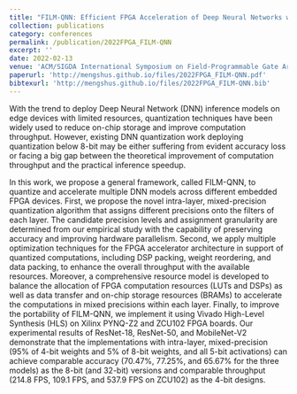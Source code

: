 ```yaml
---
title: "FILM-QNN: Efficient FPGA Acceleration of Deep Neural Networks with Intra-Layer, Mixed-Precision Quantization"
collection: publications
category: conferences
permalink: /publication/2022FPGA_FILM-QNN
excerpt: ''
date: 2022-02-13
venue: 'ACM/SIGDA International Symposium on Field-Programmable Gate Arrays'
paperurl: 'http://mengshus.github.io/files/2022FPGA_FILM-QNN.pdf'
bibtexurl: 'http://mengshus.github.io/files/2022FPGA_FILM-QNN.bib'
---
```


With the trend to deploy Deep Neural Network (DNN) inference models on edge devices with limited resources, quantization techniques have been widely used to reduce on-chip storage and improve computation throughput. However, existing DNN quantization work deploying quantization below 8-bit may be either suffering from evident accuracy loss or facing a big gap between the theoretical improvement of computation throughput and the practical inference speedup.

In this work, we propose a general framework, called FILM-QNN, to quantize and accelerate multiple DNN models across different embedded FPGA devices. First, we propose the novel intra-layer, mixed-precision quantization algorithm that assigns different precisions onto the filters of each layer. The candidate precision levels and assignment granularity are determined from our empirical study with the capability of preserving accuracy and improving hardware parallelism. Second, we apply multiple optimization techniques for the FPGA accelerator architecture in support of quantized computations, including DSP packing, weight reordering, and data packing, to enhance the overall throughput with the available resources.
Moreover, a comprehensive resource model is developed to balance the allocation of FPGA computation resources (LUTs and DSPs) as well as data transfer and on-chip storage resources (BRAMs) to accelerate the computations in mixed precisions within each layer.
Finally, to improve the portability of FILM-QNN, we implement it using Vivado High-Level Synthesis (HLS) on Xilinx PYNQ-Z2 and ZCU102 FPGA boards.
Our experimental results of ResNet-18, ResNet-50, and MobileNet-V2 demonstrate that the implementations with intra-layer, mixed-precision (95% of 4-bit weights and 5% of 8-bit weights, and all 5-bit activations) can achieve comparable accuracy (70.47%, 77.25%, and 65.67% for the three models) as the 8-bit (and 32-bit) versions and comparable throughput (214.8 FPS, 109.1 FPS, and 537.9 FPS on ZCU102) as the 4-bit designs.
